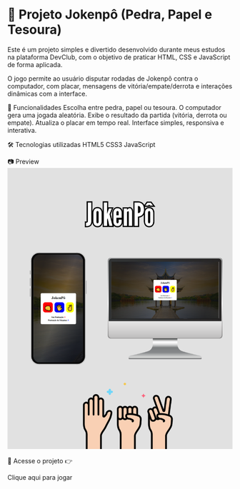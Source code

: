 <h1>🥊 Projeto Jokenpô (Pedra, Papel e Tesoura)</h1>

Este é um projeto simples e divertido desenvolvido durante meus estudos na plataforma DevClub, com o objetivo de praticar HTML, CSS e JavaScript de forma aplicada.

O jogo permite ao usuário disputar rodadas de Jokenpô contra o computador, com placar, mensagens de vitória/empate/derrota e interações dinâmicas com a interface.

🚀 Funcionalidades
Escolha entre pedra, papel ou tesoura.
O computador gera uma jogada aleatória.
Exibe o resultado da partida (vitória, derrota ou empate).
Atualiza o placar em tempo real.
Interface simples, responsiva e interativa.

🛠️ Tecnologias utilizadas
HTML5
CSS3
JavaScript

📷 Preview
<img src='https://github.com/renansiebert7/JOKENPO/blob/master/DESIGN%20READ.ME%20GIT%20HUB.png?raw=true'>

🔗 Acesse o projeto
👉 <p href='https://renansiebert7.github.io/JOKENPO/'>Clique aqui para jogar</p>


